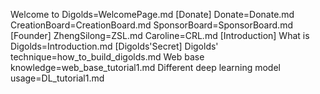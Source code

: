 Welcome to Digolds=WelcomePage.md
[Donate]
Donate=Donate.md
CreationBoard=CreationBoard.md
SponsorBoard=SponsorBoard.md
[Founder]
ZhengSilong=ZSL.md
Caroline=CRL.md
[Introduction]
What is Digolds=Introduction.md
[Digolds'Secret]
Digolds' technique=how_to_build_digolds.md
Web base knowledge=web_base_tutorial1.md
Different deep learning model usage=DL_tutorial1.md
